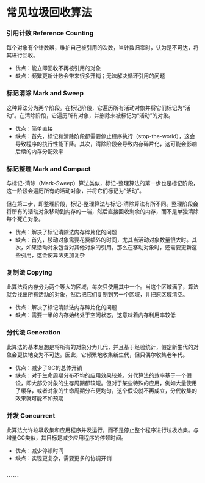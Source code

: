 # 常见垃圾回收算法

### 引用计数 Reference Counting

每个对象有个计数器，维护自己被引用的次数，当计数归零时，认为是不可达，将其进行回收。

- 优点：能立即回收不再被引用的对象
- 缺点：频繁更新计数会带来很多开销；无法解决循环引用的问题

### 标记清除 Mark and Sweep

这种算法分为两个阶段。在标记阶段，它遍历所有活动对象并将它们标记为“活动”。在清除阶段，它遍历所有对象，并删除未被标记为“活动”的对象。

- 优点：简单直接
- 缺点：首先，标记和清除阶段都需要停止程序执行（stop-the-world），这会导致程序的执行性能下降。其次，清除阶段会导致内存碎片化，这可能会影响后续的内存分配效率

### 标记整理 Mark and Compact

与标记-清除（Mark-Sweep）算法类似，标记-整理算法的第一步也是标记阶段，这一阶段会遍历所有的活动对象，并将它们标记为“活动”。

但在第二步，即整理阶段，标记-整理算法与标记-清除算法有所不同。整理阶段会将所有的活动对象移动到内存的一端，然后直接回收剩余的内存，而不是单独清除每个死亡对象。

- 优点：解决了标记清除法内存碎片化的问题
- 缺点：首先，移动对象需要花费额外的时间，尤其当活动对象数量很大时。其次，如果活动对象包含对其他对象的引用，那么在移动对象时，还需要更新这些引用，这会使算法更加复杂

### 复制法 Copying

此算法将内存分为两个等大的区域，每次只使用其中一个。当这个区域满了，算法就会找出所有活动的对象，然后把它们复制到另一个区域，并把原区域清空。

- 优点：解决了标记清除法内存碎片化的问题
- 缺点：需要一半的内存始终处于空闲状态，这意味着内存利用率较低

### 分代法 Generation

此算法的基本思想是将所有的对象分为几代，并且基于经验统计，假定新生代的对象会更快地变为不可达。因此，它频繁地收集新生代，但只偶尔收集老年代。

- 优点：减少了GC的总体开销
- 缺点：对于生命周期分布不均的应用效果较差。分代算法的效率基于一个假设，即大部分对象的生存周期都较短。但对于某些特殊的应用，例如大量使用了缓存，或者对象的生命周期分布更均匀，这个假设就不再成立，分代收集的效果就可能不如预期

### 并发 Concurrent

此算法允许垃圾收集和应用程序并发运行，而不是停止整个程序进行垃圾收集。与增量GC类似，其目标是减少应用程序的停顿时间。

- 优点：减少停顿时间
- 缺点：实现更复杂，需要更多的协调开销

### ……